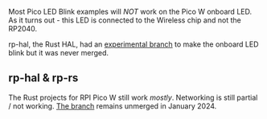 Most Pico LED Blink examples will _NOT_ work on the Pico W onboard LED. As it turns out - this LED is connected to the Wireless chip and not the RP2040.

rp-hal, the Rust HAL, had an [experimental branch](https://github.com/rp-rs/rp-hal/issues/525) to make the onboard LED blink but it was never merged.

## rp-hal & rp-rs

The Rust projects for RPI Pico W still work _mostly_. Networking is still partial / not working. [The branch](https://github.com/jannic/rp-hal/tree/pico-w) remains unmerged in January 2024.
